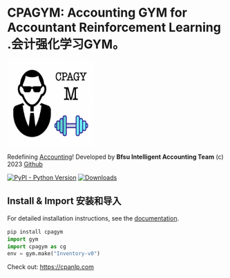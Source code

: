 # CPAGYM: Accounting GYM for Accountant Reinforcement Learning .会计强化学习GYM。

 <img src="https://raw.githubusercontent.com/accounting-intelligent-ai/cpagym/main/cpagym.png" width = "200" height = "200" alt="logo" align=center />

Redefining [Accounting](https://cpanlp.com/overview/redefine)!
Developed by **Bfsu Intelligent Accounting Team** (c) 2023
[Github](https://github.com/accounting-intelligent-ai/cpagym)

[![PyPI - Python Version](https://img.shields.io/static/v1?label=pypi&message=v0.0.12&color=blue)](https://pypi.org/project/cpanlp/)
[![Downloads](https://static.pepy.tech/badge/cpagym/week)](https://pepy.tech/project/cpagym)

## Install & Import 安装和导入
For detailed installation instructions, see the
[documentation](https://cpanlp.com/documentation).
```python
pip install cpagym
import gym
import cpagym as cg 
env = gym.make("Inventory-v0")
```


Check out: https://cpanlp.com